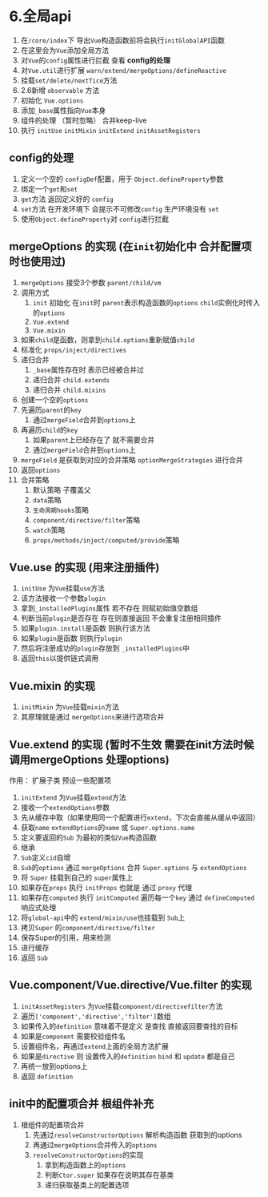 # 6.全局api

1.  在`/core/index`下 导出`Vue`构造函数前将会执行`initGlobalAPI`函数
2.  在这里会为`Vue`添加全局方法
3.  对`Vue`的`config`属性进行拦截 查看 **config的处理**
4.  对`Vue.util`进行扩展 `warn/extend/mergeOptions/defineReactive`
5.  挂载`set/delete/nextTice`方法
6.  2.6新增 `observable` 方法
7.  初始化 `Vue.options`
8.  添加`_base`属性指向`Vue`本身
9.  组件的处理 （暂时忽略） 合并keep-live
10. 执行 `initUse` `initMixin` `initExtend` `initAssetRegisters`


## config的处理
1.  定义一个空的 `configDef`配置，用于 `Object.defineProperty`参数
2.  绑定一个`get`和`set`
3.  `get`方法 返回定义好的 `config`
4.  `set`方法 在开发环境下 会提示不可修改`config` 生产环境没有 `set`
5.  使用`Object.defineProperty`对 `config`进行拦截

## mergeOptions 的实现 (在`init`初始化中 合并配置项时也使用过)
1.  `mergeOptions` 接受3个参数 `parent/child/vm` 
2.  调用方式
    1.  `init` 初始化 在`init`时 `parent`表示构造函数的`options` `child`实例化时传入的`options`
    2.  `Vue.extend`
    3.  `Vue.mixin`
4.  如果`child`是函数，则拿到`child.options`重新赋值`child`
5.  标准化 `props/inject/directives`
6.  递归合并
    1.  `_base`属性存在时 表示已经被合并过
    2.  递归合并 `child.extends`
    2.  递归合并 `child.mixins`
7.  创建一个空的`options`
8.  先遍历`parent`的`key` 
    1.  通过`mergeField`合并到`options`上
9.  再遍历`child`的`key`  
    1.  如果`parent`上已经存在了 就不需要合并
    2.  通过`mergeField`合并到`options`上
10. `mergeField` 是获取到对应的合并策略 `optionMergeStrategies` 进行合并
11. 返回`options`
12. 合并策略
    1.  默认策略 子覆盖父
    2.  `data`策略
    3.  `生命周期hooks`策略
    4.  `component/directive/filter`策略
    5.  `watch`策略
    6.  `props/methods/inject/computed/provide`策略

## Vue.use 的实现 (用来注册插件)
1. `initUse` 为`Vue`挂载`use`方法
2. 该方法接收一个参数`plugin`
3. 拿到`_installedPlugins`属性 若不存在 则赋初始值空数组
4. 判断当前`plugin`是否存在 存在则直接返回 不会重复注册相同插件
5. 如果`plugin.install`是函数 则执行该方法
6. 如果`plugin`是函数 则执行`plugin`
7. 然后将注册成功的`plugin`存放到 `_installedPlugins`中
8. 返回`this`以提供链式调用

## Vue.mixin 的实现
1. `initMixin` 为`Vue`挂载`mixin`方法
2. 其原理就是通过 `mergeOptions`来进行选项合并

## Vue.extend 的实现 (暂时不生效 需要在init方法时候 调用mergeOptions 处理options)
作用： 扩展子类 预设一些配置项
1. `initExtend` 为`Vue`挂载`extend`方法
2. 接收一个`extendOptions`参数
3. 先从缓存中取（如果使用同一个配置进行`extend`，下次会直接从缓从中返回）
4. 获取`name` `extendOptions`的`name` 或 `Super.options.name`
5. 定义要返回的`Sub` 为最初的类似`Vue`构造函数
6. 继承
7. `Sub`定义`cid`自增
8. `Sub`的`options` 通过 `mergeOptions` 合并 `Super.options` 与 `extendOptions`
9. 将 `Super` 挂载到自己的 `super`属性上
10. 如果存在`props` 执行 `initProps` 也就是 通过 `proxy` 代理
10. 如果存在`computed` 执行 `initComputed`  遍历每一个`key`  通过 `defineComputed`响应式处理
11. 将`global-api`中的 `extend/mixin/use`也挂载到 `Sub`上
12. 拷贝`Super` 的`component/directive/filter`
14. 保存Super的引用，用来检测
15. 进行缓存
16. 返回 `Sub`


## Vue.component/Vue.directive/Vue.filter 的实现
1. `initAssetRegisters` 为`Vue`挂载`component/directivefilter`方法
2. 遍历`['component','directive','filter']`数组
3. 如果传入的`definition` 意味着不是定义 是查找 直接返回要查找的目标
4. 如果是`component` 需要校验组件名
5. 设置组件名，再通过`extend`上面的全局方法扩展
6. 如果是`directive` 则 设置传入的`definition` `bind` 和 `update` 都是自己
7. 再统一放到options上
8. 返回 `definition`


## init中的配置项合并 根组件补充
1.  根组件的配置项合并
    1.  先通过`resolveConstructorOptions` 解析构造函数 获取到的options
    2.  再通过`mergeOptions`合并传入的`options`
    3.  `resolveConstructorOptions`的实现
        1.  拿到构造函数上的`options`
        2.  判断`Ctor.super` 如果存在说明其存在基类
        3.  递归获取基类上的配置选项